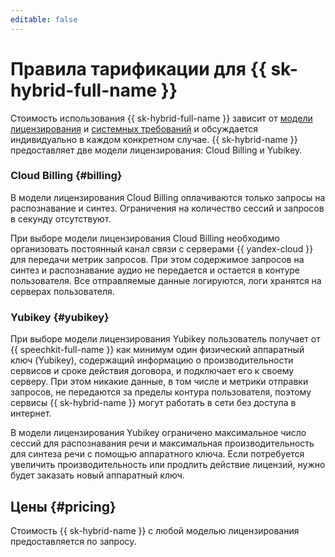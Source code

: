 ```yaml
---
editable: false
---
```


# Правила тарификации для {{ sk-hybrid-full-name }}

Стоимость использования {{ sk-hybrid-full-name }} зависит от [модели лицензирования](architecture.md) и [системных требований](system-requirements.md) и обсуждается индивидуально в каждом конкретном случае. {{ sk-hybrid-name }} предоставляет две модели лицензирования: Cloud Billing и Yubikey.

### Cloud Billing {#billing}

В модели лицензирования Cloud Billing оплачиваются только запросы на распознавание и синтез. Ограничения на количество сессий и запросов в секунду отсутствуют. 

При выборе модели лицензирования Cloud Billing необходимо организовать постоянный канал связи с серверами {{ yandex-cloud }} для передачи метрик запросов. При этом содержимое запросов на синтез и распознавание аудио не передается и остается в контуре пользователя. Все отправляемые данные логируются, логи хранятся на серверах пользователя.

### Yubikey {#yubikey}

При выборе модели лицензирования Yubikey пользователь получает от {{ speechkit-full-name }} как минимум один физический аппаратный ключ (Yubikey), содержащий информацию о производительности сервисов и сроке действия договора, и подключает его к своему серверу. При этом никакие данные, в том числе и метрики отправки запросов, не передаются за пределы контура пользователя, поэтому сервисы {{ sk-hybrid-name }} могут работать в сети без доступа в интернет.

В модели лицензирования Yubikey ограничено максимальное число сессий для распознавания речи и максимальная производительность для синтеза речи с помощью аппаратного ключа. Если потребуется увеличить производительность или продлить действие лицензий, нужно будет заказать новый аппаратный ключ.

## Цены {#pricing}

Стоимость {{ sk-hybrid-name }} с любой моделью лицензирования предоставляется по запросу. 
